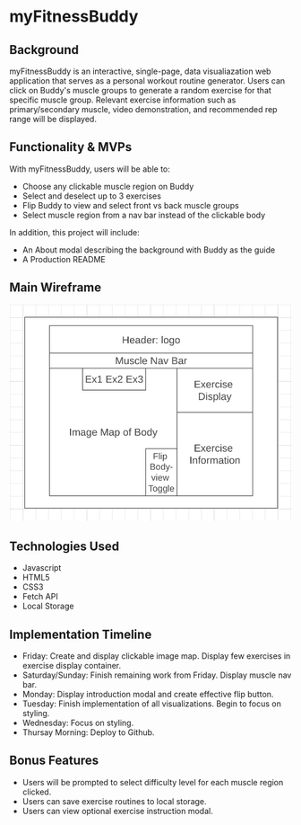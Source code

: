 # myFitnessBuddy

## Background

myFitnessBuddy is an interactive, single-page, data visualiazation web application that serves as a personal workout routine generator. Users can click on Buddy's muscle groups to generate a random exercise for that specific muscle group. Relevant exercise information such as primary/secondary muscle, video demonstration, and recommended rep range will be displayed. 

## Functionality & MVPs

With myFitnessBuddy, users will be able to:
- Choose any clickable muscle region on Buddy
- Select and deselect up to 3 exercises
- Flip Buddy to view and select front vs back muscle groups
- Select muscle region from a nav bar instead of the clickable body

In addition, this project will include:
- An About modal describing the background with Buddy as the guide
- A Production README

## Main Wireframe

![myFitnessBuddy_wireframe](myFitnessBuddy_wireframe.png)

## Technologies Used

- Javascript
- HTML5
- CSS3
- Fetch API
- Local Storage

## Implementation Timeline

- Friday: Create and display clickable image map. Display few exercises in exercise display container. 
- Saturday/Sunday: Finish remaining work from Friday. Display muscle nav bar.
- Monday: Display introduction modal and create effective flip button.
- Tuesday: Finish implementation of all visualizations. Begin to focus on styling.
- Wednesday: Focus on styling.
- Thursay Morning: Deploy to Github.

## Bonus Features

- Users will be prompted to select difficulty level for each muscle region clicked.
- Users can save exercise routines to local storage.
- Users can view optional exercise instruction modal.

